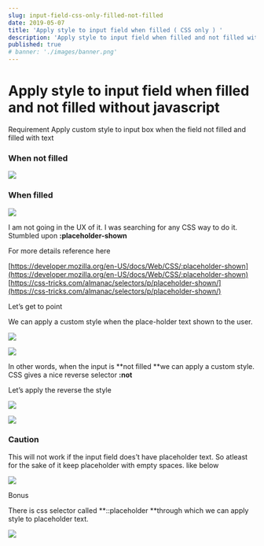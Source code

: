 ```yaml
---
slug: input-field-css-only-filled-not-filled
date: 2019-05-07
title: 'Apply style to input field when filled ( CSS only ) '
description: 'Apply style to input field when filled and not filled without javascript'
published: true
# banner: './images/banner.png'
---
```



# Apply style to input field when filled and not filled without javascript

Requirement
Apply custom style to input box when the field not filled and filled with text

### When not filled

![](https://cdn-images-1.medium.com/max/2000/1*rHUUQClHLCTuemJ5wlbxXQ.png)

### When filled

![](https://cdn-images-1.medium.com/max/2000/1*Td9kkNSlUkKNI5xjGSFL7A.png)

I am not going in the UX of it.
I was searching for any CSS way to do it. 
Stumbled upon **:placeholder-shown**

For more details reference here

[https://developer.mozilla.org/en-US/docs/Web/CSS/:placeholder-shown](https://developer.mozilla.org/en-US/docs/Web/CSS/:placeholder-shown)
[https://css-tricks.com/almanac/selectors/p/placeholder-shown/](https://css-tricks.com/almanac/selectors/p/placeholder-shown/)

Let’s get to point

We can apply a custom style when the place-holder text shown to the user.

![](https://cdn-images-1.medium.com/max/2000/1*zCRKLT8IV5vM7jTuf79PWQ.png)

![](https://cdn-images-1.medium.com/max/2000/1*-BRTwXvyO_IwL09O_VNlgw.png)

In other words, when the input is **not filled **we can apply a custom style.
CSS gives a nice reverse selector **:not**

Let’s apply the reverse the style

![](https://cdn-images-1.medium.com/max/2000/1*d_NcKTxGQ1SqUFkScztTqg.png)

![](https://cdn-images-1.medium.com/max/2000/1*x5q3OLzzkmqh0fffCIpiIQ.png)

### Caution

This will not work if the input field does’t have placeholder text. 
So atleast for the sake of it keep placeholder with empty spaces. like below

![](https://cdn-images-1.medium.com/max/2000/1*V1e-oV6YKkLwTEcmo74OtA.png)

Bonus

There is css selector called **::placeholder **through which we can apply style to placeholder text.

![](https://cdn-images-1.medium.com/max/2000/1*fzkWtpwELo8NfKX24NdYAA.png)
